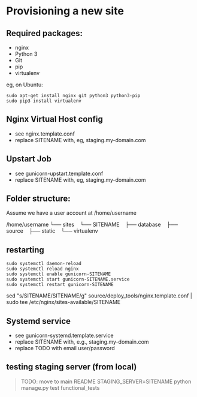 Provisioning a new site
=======================

## Required packages:

* nginx
* Python 3
* Git
* pip
* virtualenv

eg, on Ubuntu:

    sudo apt-get install nginx git python3 python3-pip
    sudo pip3 install virtualenv

## Nginx Virtual Host config

* see nginx.template.conf
* replace SITENAME with, eg, staging.my-domain.com

## Upstart Job

* see gunicorn-upstart.template.conf
* replace SITENAME with, eg, staging.my-domain.com

## Folder structure:
Assume we have a user account at /home/username

/home/username
└── sites
    └── SITENAME
         ├── database
         ├── source
         ├── static
         └── virtualenv


## restarting

    sudo systemctl daemon-reload
    sudo systemctl reload nginx
    sudo systemctl enable gunicorn-SITENAME
    sudo systemctl start gunicorn-SITENAME.service
    sudo systemctl restart gunicorn-SITENAME

sed "s/SITENAME/SITENAME/g" source/deploy_tools/nginx.template.conf | sudo tee /etc/nginx/sites-available/SITENAME

## Systemd service

* see gunicorn-systemd.template.service
* replace SITENAME with, e.g., staging.my-domain.com
* replace TODO with email user/password

## testing staging server (from local)
> TODO: move to main README
STAGING_SERVER=SITENAME python manage.py test functional_tests
